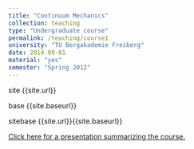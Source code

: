 ```yaml
---
title: "Continuum Mechanics"
collection: teaching
type: "Undergraduate course"
permalink: /teaching/course1
university: "TU Bergakademie Freiberg"
date: 2014-09-01
material: "yes"
semester: "Spring 2012"
---
```


<p> site {{site.url}} </p>

<p> base {{site.baseurl}} </p>

<p> sitebase {{site.url}}{{site.baseurl}} </p>


<a href="{{site.url}}{{site.baseurl}}/files/reviewlec.pdf" class="uline">Click here for a presentation summarizing the course. </a>
